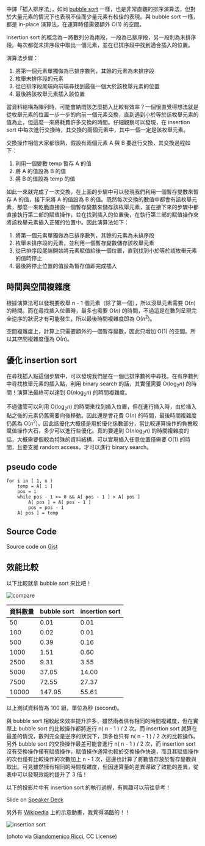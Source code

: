 <!--
[date]: 2013-03-04
[title]: [Sort] 淺談 insertion sort
[name]: sort-about-insertion-sort
[tag]: ACM-ICPC, sort | 排序, algorithm | 演算法
[photo]: http://i.minus.com/jWdqePa80Vxau.jpg
-->

中譯「插入排序法」，如同  [bubble sort][1] 一樣，也是非常直觀的排序演算法，但對於大量元素的情況下也表現不佳而少量元素有較佳的表現。與 bubble sort 一樣，都是 in-place 演算法，在運算時僅需要額外 O(1) 的空間。

Insertion sort 的概念為－將數列分為兩段，一段為已排序段，另一段則為未排序段。每次都從未排序段中取出一個元素，並在已排序段中找到適合插入的位置。

演算法步驟：

1. 將第一個元素單獨做為已排序數列，其餘的元素為未排序段
2. 枚舉未排序段的元素
3. 從已排序段尾端向前端尋找到最後一個大於該枚舉元素的位置
4. 最後將該枚舉元素插入該位置

當資料結構為陣列時，可能會納悶該怎麼插入比較有效率？一個很直覺得想法就是從枚舉元素的位置一步一步的向前一個元素交換，直到遇到小於等於該枚舉元素的值為止，但這麼一來將耗費許多交換的時間。仔細觀察可以發現，在 insertion sort 中每次進行交換時，其交換的兩個元素中，其中一個一定是該枚舉元素。

交換操作相信大家都很熟，假設有兩個元素 A 與 B 要進行交換，其交換過程如下：

1. 利用一個變數 temp 暫存 A 的值
2. 將 A 的值設為 B 的值
3. 將 B 的值設為 temp 的值

如此一來就完成了一次交換，在上面的步驟中可以發現我們利用一個暫存變數來暫存 A 的值，接下來將 A 的值設為 B 的值。既然每次交換的數值中都會有該枚舉元素，那麼一來乾脆直接設一個暫存變數來儲存該枚舉元素，並在接下來的步驟中都直接執行第二部的賦值操作，並在找到插入的位置後，在執行第三部的賦值操作來將該枚舉元素插入正確的位置中。因此演算法如下：

1. 將第一個元素單獨做為已排序數列，其餘的元素為未排序段
2. 枚舉未排序段的元素，並利用一個暫存變數儲存該枚舉元素
3. 從已排序段尾端開始將元素賦值給後一個位置，直到找到小於等於該枚舉元素的值時停止
4. 最後將停止位置的值設為暫存值即完成插入

時間與空間複雜度
-------------------

根據演算法可以發現要枚舉 n - 1 個元素（除了第一個），所以沒舉元素需要 O(*n*) 的時間。而在尋找插入位置時，最多也需要 O(*n*) 的時間，不過這是在數列呈現完全逆序的狀況才有可能發生，所以最後時間複雜度即為 O(*n*<sup>2</sup>)。

空間複雜度上，計算上只需要額外的一個暫存變數，因此只增加 O(1) 的空間。所以其空間複雜度僅為 O(*n*)。

優化  insertion sort
---------------------

在尋找插入點這個步驟中，可以發現我們是在一個已排序數列中尋找。在有序數列中尋找枚舉元素的插入點，利用 binary search 的話，其實僅需要 O(log<sub>2</sub>*n*) 的時間！演算法最終可以達到 O(*n*log<sub>2</sub>*n*) 的時間複雜度。

不過儘管可以利用 O(log<sub>2</sub>*n*) 的時間來找到插入位置，但在進行插入時，由於插入點之後的元素仍舊需要向後移動。因此還是會花費 O(*n*) 的時間，最後時間複雜度仍舊為 O(*n*<sup>2</sup>)。因此該優化大概僅是用於優化係數部分，當比較運算操作的負擔較賦值操作大石，多少可以進行些優化。真的要達到 O(*n*log<sub>2</sub>*n*) 的時間複雜度的話，大概需要個較為特殊的資料結構，可以實現插入任意位置僅需要 O(1) 的時間，且要支援 random access，才可以進行 binary search。

pseudo code
-----------------

	for i in [ 1, n )
		temp = A[ i ]
		pos = i
		while pos - 1 >= 0 && A[ pos - 1 ] > A[ pos ]
			A[ pos ] = A[ pos - 1 ]
			pos = pos - 1
		A[ pos ] = temp

Source Code
----------------

<script src="https://gist.github.com/KuoE0/5076854.js"></script>

Source code on [Gist][3]

效能比較
----------

以下比較就拿 bubble sort 來比吧！

![compare][p1]

資料數量 | bubble sort | insertion sort
---|---|---
50|0.01|0.01
100|0.02|0.01
500|0.39|0.16
1000|1.51|0.60
2500|9.31|3.55
5000|37.05|14.00
7500|72.55|27.37
10000|147.95|55.61

以上測試資料皆為 100 組，單位為秒 (second)。

與 bubble sort 相較起來效率提升許多，雖然兩者俱有相同的時間複雜度，但在實際上 bubble sort 的比較操作都將進行 n( n - 1 ) / 2 次。而 insertion sort 就算在最差的情況，數列完全是逆序的狀況下，頂多也只有 n( n - 1 ) / 2 次的比較操作。另外 bubble sort 的交換操作最差可能會進行 n( n - 1 ) / 2 次，而 insertion sort 沒有交換操作僅有賦值操作，賦值操作通常也較於交換操作快速，而且其賦值操作的次也僅有比較操作的次數加上 n - 1 次，這邊也計算了將數值存放於暫存變數與取出。可見雖然擁有相同的時間複雜度，但因運算量的差異導致了效能的差異，從表中可以發現效能約提升了 3 倍！

以下的投影片中有 insertion sort 的執行過程，有興趣可以前往參考！

<script async class="speakerdeck-embed" data-id="f1d95110664c0130a01622000a9f2f1e" data-ratio="1.33333333333333" src="//speakerdeck.com/assets/embed.js"></script>

Slide on [Speaker Deck][4]

另外有 [Wikipedia][5] 上的示意動畫，我覺得滿酷的！！

![insertion sort][p2]

(photo via [Giandomenico Ricci][2], CC License)

[1]: http://kuoe0.ch/2111/sort-about-bubble-sort/
[2]: http://www.flickr.com/photos/giando/434250668/
[3]: https://gist.github.com/KuoE0/5076854#file-insertionsort-cpp
[4]: https://speakerdeck.com/kuoe0/insertion-sort
[5]: http://zh.wikipedia.org/wiki/%E6%8F%92%E5%85%A5%E6%8E%92%E5%BA%8F

[p1]: http://i.minus.com/j9n3WCDmDHPGW.jpg
[p2]: http://upload.wikimedia.org/wikipedia/commons/2/25/Insertion_sort_animation.gif
